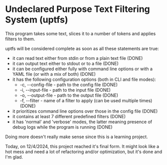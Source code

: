 # Undeclared Purpose Text Filtering System (uptfs)

This program takes some text, slices it to a number of tokens and applies filters to them.

uptfs will be considered complete as soon as all these statements are true:

* it can read text either from stdin or from a plain text file (DONE)
* it can output text either to stdout or to a file (DONE)
* it can be configured either fully with command line options or with a YAML file (or with a mix of both) (DONE)
* it has the following configuration options (both in CLI and file modes):
    * -c, --config-file - path to the config file (DONE)
    * -i, --input-file - path to the input file (DONE)
    * -o, --output-file - path to the output file (DONE)
    * -f, --filter - name of a filter to apply (can be used multiple times) (DONE)
* it prioritizes command line options over those in the config file (DONE)
* it contains at least 7 different predefined filters (DONE)
* it has 'normal' and 'verbose' modes, the latter meaning presence of debug logs while the program is running (DONE)

Doing more doesn't really make sense since this is a learning project.

Today, on 12/4/2024, this project reached it's final form. It might look like a hot
mess and need a lot of refactoring and/or optimization, but it's done and I'm glad.
